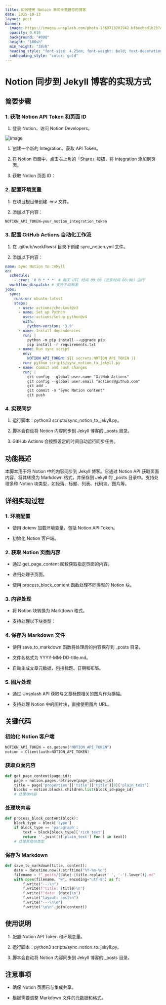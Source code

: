 ```yaml
---
title: 如何使用 Notion 来同步管理你的博客
date: 2025-10-13
layout: post
banner:
  image: https://images.unsplash.com/photo-1569713201942-bfbecbad1b23?crop=entropy&cs=tinysrgb&fit=max&fm=jpg&ixid=M3w2OTIwMzJ8MHwxfHJhbmRvbXx8fHx8fHx8fDE3NjAzNzI4Mjd8&ixlib=rb-4.1.0&q=80&w=1080
  opacity: 0.618
  background: "#000"
  height: "100vh"
  min_height: "38vh"
  heading_style: "font-size: 4.25em; font-weight: bold; text-decoration: underline"
  subheading_style: "color: gold"
---
```


# Notion 同步到 Jekyll 博客的实现方式

## 简要步骤

### 1. 获取 Notion API Token 和页面 ID

1. 登录 Notion，访问 Notion Developers。

![image](https://prod-files-secure.s3.us-west-2.amazonaws.com/a7a0cc5a-89b9-4cda-8686-1fba0ca52f40/d19c1afe-dea5-4312-9333-786b0ba83054/image.png?X-Amz-Algorithm=AWS4-HMAC-SHA256&X-Amz-Content-Sha256=UNSIGNED-PAYLOAD&X-Amz-Credential=ASIAZI2LB466R4WEO34O%2F20251013%2Fus-west-2%2Fs3%2Faws4_request&X-Amz-Date=20251013T162706Z&X-Amz-Expires=3600&X-Amz-Security-Token=IQoJb3JpZ2luX2VjEKD%2F%2F%2F%2F%2F%2F%2F%2F%2F%2FwEaCXVzLXdlc3QtMiJHMEUCIFAHAnKsJv6tBnsFIlrm%2BMmVLlP%2Ft7h%2BghOC2nTIlenhAiEAyVAPLGykrNVA2sUGIIaW7QHuaUOLMuvl38iciZJ0WOcq%2FwMISRAAGgw2Mzc0MjMxODM4MDUiDMdtO8S9d%2B%2F6zp43lircA4qlKYPZrw8M5UtxzC3o0PbyKjrJ%2BPwz1oQsV0yOr0ZXLbUtXaikfWElRb%2BMJ8V2JEFtpcvlWdYtoKZRDFpcvHZIXmqVSmAwWCTkIPv8f1k4xiaK4rITnk4ViwrO3SLw1Bu5Gc6QvXO9cd%2FB4zQWpHqOnrhQh6DFaODFMPIogUnD92Wpjjf01z7LW72ysBQCSfceX0ZSJj9UXqLwkXL54gYxnmvc0RNxrnIsKh4SNYQIDEa%2Fr83POghtG91kcC00rvtzF3etUlxveOdSAOfTefmzx0K5xtV9yU3BYBFg6dMpoQUtES5SuuOqIPC%2BHZmy5xJyA5X5G9zvmFsEsu2BX4mNCorxFlfO%2FHCN0hPEdXfYvgvZBjrO0aRJZmb%2B5g6BxGG5%2BHvwGGAhzc7pE71Sj9mTRTLyc8r66trTCarX6mwtM1pTsrW2T4dzFS9rggjNjmzGoRbp1Cy8ZWn6kFqCUYoy59ULty8Fd6WGKfzqyWTyXPr3VClJTxVu7G1ETH3HdQ7mSc%2BZyPqSBufydFVdS4F%2BM0s22CfhSDpJp%2Ffqb4nku%2B4OVwSdP5X%2FgbEPgrXa1mjrZrxMcmGMokoOwQE68VYKxJ1291pPNGRZs1XLwd8eENQqZ9hGykRROxHQMJvHtMcGOqUBiBX126IpH1RJf4GFTmSTC9GSrop4lV0rBMIdZmliPWpt08AB9ipVmcQJVzrTh%2Bu%2FEdTyIGCHCPuNajHUbdsRhSYoNFqjcwDtqQwXHWGOSw9yVYy5n8biTR2JP6U8IwN%2FcAfi63%2FQIXK8%2BuR4%2BoI%2FderMuOtogbhqmjeaaXhmNiw%2Ff1e5zUCXoohS%2FzFfqW2W%2Bz6SFw4VPVjqWaQxnAL8cHrrnlws&X-Amz-Signature=ba82badd2d17411a9f049edf750e35feb1844c53d75c3a898b66457b1722f7fb&X-Amz-SignedHeaders=host&x-amz-checksum-mode=ENABLED&x-id=GetObject)

1. 创建一个新的 Integration，获取 API Token。

1. 在 Notion 页面中，点击右上角的「Share」按钮，将 Integration 添加到页面。

1. 获取 Notion 页面 ID：


### 2. 配置环境变量

1. 在项目根目录创建 .env 文件。

1. 添加以下内容：

```javascript
NOTION_API_TOKEN=your_notion_integration_token
```

### 3. 配置 GitHub Actions 自动化工作流

1. 在 .github/workflows/ 目录下创建 sync_notion.yml 文件。

1. 添加以下内容：

```yaml
name: Sync Notion to Jekyll
on:
  schedule:
    - cron: '0 0 * * *' # 每天 UTC 时间 00:00（北京时间 08:00）运行
  workflow_dispatch: # 支持手动触发
jobs:
  sync:
    runs-on: ubuntu-latest
    steps:
      - uses: actions/checkout@v3
      - name: Set up Python
        uses: actions/setup-python@v4
        with:
          python-version: '3.9'
      - name: Install dependencies
        run: |
          python -m pip install --upgrade pip
          pip install -r requirements.txt
      - name: Run sync script
        env:
          NOTION_API_TOKEN: ${{ secrets.NOTION_API_TOKEN }}
        run: python scripts/sync_notion_to_jekyll.py
      - name: Commit and push changes
        run: |
          git config --global user.name "GitHub Actions"
          git config --global user.email "actions@github.com"
          git add .
          git commit -m "Sync Notion content"
          git push
```

### 4. 实现同步

1. 运行脚本：python3 scripts/sync_notion_to_jekyll.py。

1. 脚本会自动将 Notion 内容同步到 Jekyll 博客的 _posts 目录。

1. GitHub Actions 会按照设定的时间自动运行同步任务。

## 功能概述

本脚本用于将 Notion 中的内容同步到 Jekyll 博客。它通过 Notion API 获取页面内容，将其转换为 Markdown 格式，并保存到 Jekyll 的 _posts 目录中。支持处理多种 Notion 块类型，如段落、标题、列表、代码块、图片等。

## 详细实现过程

### 1. 环境配置

- 使用 dotenv 加载环境变量，包括 Notion API Token。

- 初始化 Notion 客户端。

### 2. 获取 Notion 页面内容

- 通过 get_page_content 函数获取指定页面的内容。

- 递归处理子页面。

- 使用 process_block_content 函数处理不同类型的 Notion 块。

### 3. 内容处理

- 将 Notion 块转换为 Markdown 格式。

- 支持处理以下块类型：


### 4. 保存为 Markdown 文件

- 使用 save_to_markdown 函数将处理后的内容保存到 _posts 目录。

- 文件名格式为 YYYY-MM-DD-title.md。

- 自动生成文章元数据，包括标题、日期和布局。

### 5. 图片处理

- 通过 Unsplash API 获取与文章标题相关的图片作为横幅。

- 支持处理 Notion 中的图片块，直接使用图片 URL。

## 关键代码

### 初始化 Notion 客户端

```python
NOTION_API_TOKEN = os.getenv("NOTION_API_TOKEN")
notion = Client(auth=NOTION_API_TOKEN)
```

### 获取页面内容

```python
def get_page_content(page_id):
    page = notion.pages.retrieve(page_id=page_id)
    title = page['properties']['title']['title'][0]['plain_text']
    blocks = notion.blocks.children.list(block_id=page_id)
    # 处理块内容
```

### 处理块内容

```python
def process_block_content(block):
    block_type = block['type']
    if block_type == 'paragraph':
        text = block[block_type]['rich_text']
        return ''.join([t['plain_text'] for t in text])
    # 处理其他块类型
```

### 保存为 Markdown

```python
def save_to_markdown(title, content):
    date = datetime.now().strftime("%Y-%m-%d")
    filename = f"_posts/{date}-{title.replace(' ', '-').lower()}.md"
    with open(filename, "w", encoding="utf-8") as f:
        f.write("---\n")
        f.write(f"title: {title}\n")
        f.write(f"date: {date}\n")
        f.write("layout: post\n")
        f.write("---\n\n")
        f.write("\n\n".join(content))
```

## 使用说明

1. 配置 Notion API Token 和环境变量。

1. 运行脚本：python3 scripts/sync_notion_to_jekyll.py。

1. 脚本会自动将 Notion 内容同步到 Jekyll 博客的 _posts 目录。

## 注意事项

- 确保 Notion 页面已与集成共享。

- 根据需要调整 Markdown 文件的元数据和格式。